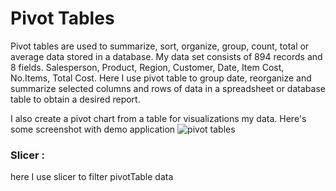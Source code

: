 # Pivot Tables
Pivot tables are used to summarize, sort, organize, group, count, total or average data stored in a database. 
My data set consists of 894 records and 8 fields. Salesperson, Product, Region, Customer, Date, Item Cost, No.Items, Total Cost.
Here I use pivot table to group date, reorganize and summarize selected columns and rows of data in a spreadsheet or database table to obtain a desired report.


I also create a pivot chart from a table for visualizations my data.
Here's some screenshot with demo application 
![pivot tables](https://user-images.githubusercontent.com/33751371/34668675-a80a5040-f498-11e7-860d-4eb9cd0364d8.PNG)

### Slicer :
here I use slicer to filter pivotTable data
